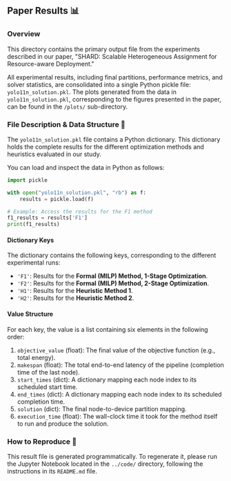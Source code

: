 ## Paper Results 📊

### Overview

This directory contains the primary output file from the experiments described in our paper, "SHARD: Scalable Heterogeneous Assignment for Resource-aware Deployment."

All experimental results, including final partitions, performance metrics, and solver statistics, are consolidated into a single Python pickle file: `yolo11n_solution.pkl`. The plots generated from the data in `yolo11n_solution.pkl`, corresponding to the figures presented in the paper, can be found in the `/plots/` sub-directory.

### File Description & Data Structure 🔬

The `yolo11n_solution.pkl` file contains a Python dictionary. This dictionary holds the complete results for the different optimization methods and heuristics evaluated in our study.

You can load and inspect the data in Python as follows:

```python
import pickle

with open("yolo11n_solution.pkl", "rb") as f:
    results = pickle.load(f)

# Example: Access the results for the F1 method
f1_results = results['F1']
print(f1_results)
```

#### Dictionary Keys

The dictionary contains the following keys, corresponding to the different experimental runs:

  * `'F1'`: Results for the **Formal (MILP) Method, 1-Stage Optimization**.
  * `'F2'`: Results for the **Formal (MILP) Method, 2-Stage Optimization**.
  * `'H1'`: Results for the **Heuristic Method 1**.
  * `'H2'`: Results for the **Heuristic Method 2**.

#### Value Structure

For each key, the value is a list containing six elements in the following order:

1.  `objective_value` (float): The final value of the objective function (e.g., total energy).
2.  `makespan` (float): The total end-to-end latency of the pipeline (completion time of the last node).
3.  `start_times` (dict): A dictionary mapping each node index to its scheduled start time.
4.  `end_times` (dict): A dictionary mapping each node index to its scheduled completion time.
5.  `solution` (dict): The final node-to-device partition mapping.
6.  `execution_time` (float): The wall-clock time it took for the method itself to run and produce the solution.

### How to Reproduce 🔄

This result file is generated programmatically. To regenerate it, please run the Jupyter Notebook located in the `../code/` directory, following the instructions in its `README.md` file.
